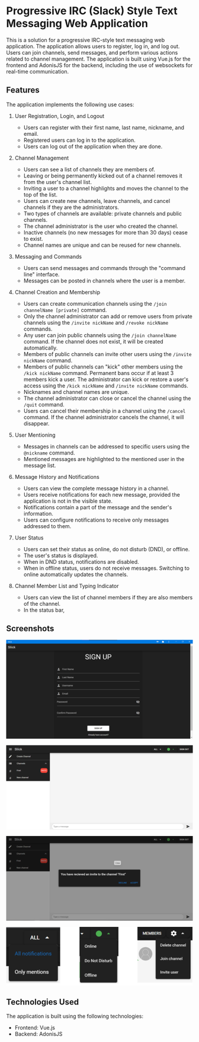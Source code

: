 # Progressive IRC (Slack) Style Text Messaging Web Application

This is a solution for a progressive IRC-style text messaging web application. The application allows users to register, log in, and log out. Users can join channels, send messages, and perform various actions related to channel management. The application is built using Vue.js for the frontend and AdonisJS for the backend, including the use of websockets for real-time communication.

## Features

The application implements the following use cases:

1. User Registration, Login, and Logout
   - Users can register with their first name, last name, nickname, and email.
   - Registered users can log in to the application.
   - Users can log out of the application when they are done.

2. Channel Management
   - Users can see a list of channels they are members of.
   - Leaving or being permanently kicked out of a channel removes it from the user's channel list.
   - Inviting a user to a channel highlights and moves the channel to the top of the list.
   - Users can create new channels, leave channels, and cancel channels if they are the administrators.
   - Two types of channels are available: private channels and public channels.
   - The channel administrator is the user who created the channel.
   - Inactive channels (no new messages for more than 30 days) cease to exist.
   - Channel names are unique and can be reused for new channels.

3. Messaging and Commands
   - Users can send messages and commands through the "command line" interface.
   - Messages can be posted in channels where the user is a member.

4. Channel Creation and Membership
   - Users can create communication channels using the `/join channelName [private]` command.
   - Only the channel administrator can add or remove users from private channels using the `/invite nickName` and `/revoke nickName` commands.
   - Any user can join public channels using the `/join channelName` command. If the channel does not exist, it will be created automatically.
   - Members of public channels can invite other users using the `/invite nickName` command.
   - Members of public channels can "kick" other members using the `/kick nickName` command. Permanent bans occur if at least 3 members kick a user. The administrator can kick or restore a user's access using the `/kick nickName` and `/invite nickName` commands.
   - Nicknames and channel names are unique.
   - The channel administrator can close or cancel the channel using the `/quit` command.
   - Users can cancel their membership in a channel using the `/cancel` command. If the channel administrator cancels the channel, it will disappear.

5. User Mentioning
   - Messages in channels can be addressed to specific users using the `@nickname` command.
   - Mentioned messages are highlighted to the mentioned user in the message list.

6. Message History and Notifications
   - Users can view the complete message history in a channel.
   - Users receive notifications for each new message, provided the application is not in the visible state.
   - Notifications contain a part of the message and the sender's information.
   - Users can configure notifications to receive only messages addressed to them.

7. User Status
   - Users can set their status as online, do not disturb (DND), or offline.
   - The user's status is displayed.
   - When in DND status, notifications are disabled.
   - When in offline status, users do not receive messages. Switching to online automatically updates the channels.

8. Channel Member List and Typing Indicator
   - Users can view the list of channel members if they are also members of the channel.
   - In the status bar,

## Screenshots

![Screenshot of the app](images/reg.png)

![Screenshot of the app](images/inv-site.png)

![Screenshot of the app](images/Inv-message.png)

![Screenshot of the app](images/Other.png)

## Technologies Used

The application is built using the following technologies:

- Frontend: Vue.js
- Backend: AdonisJS



 
